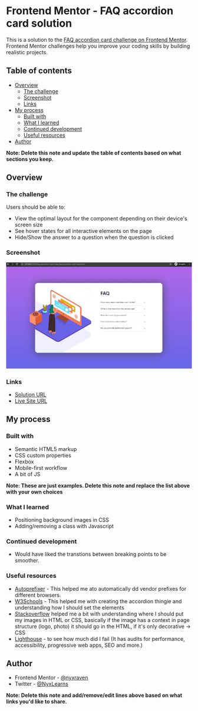 # Frontend Mentor - FAQ accordion card solution

This is a solution to the [FAQ accordion card challenge on Frontend Mentor](https://www.frontendmentor.io/challenges/faq-accordion-card-XlyjD0Oam). Frontend Mentor challenges help you improve your coding skills by building realistic projects.

## Table of contents

- [Overview](#overview)
  - [The challenge](#the-challenge)
  - [Screenshot](#screenshot)
  - [Links](#links)
- [My process](#my-process)
  - [Built with](#built-with)
  - [What I learned](#what-i-learned)
  - [Continued development](#continued-development)
  - [Useful resources](#useful-resources)
- [Author](#author)

**Note: Delete this note and update the table of contents based on what sections you keep.**

## Overview

### The challenge

Users should be able to:

- View the optimal layout for the component depending on their device's screen size
- See hover states for all interactive elements on the page
- Hide/Show the answer to a question when the question is clicked

### Screenshot

![](images/screenshot.jpg)

### Links

- [Solution URL](https://github.com/nyxraven/frontendmentor-challenges/tree/master/faq-accordion-card-main)
- [Live Site URL](https://nyxraven.github.io/frontendmentor-challenges/faq-accordion-card-main/faq-accordion-card-main.html)

## My process

### Built with

- Semantic HTML5 markup
- CSS custom properties
- Flexbox
- Mobile-first workflow
- A bit of JS

**Note: These are just examples. Delete this note and replace the list above with your own choices**

### What I learned

- Positioning background images in CSS
- Adding/removing a class with Javascript

### Continued development

- Would have liked the transtions between breaking points to be smoother.

### Useful resources

- [Autoprefixer](https://marketplace.visualstudio.com/items?itemName=mrmlnc.vscode-autoprefixer) - This helped me ato automatically dd vendor prefixes for different browsers.
- [W3Schools](https://www.w3schools.com/howto/howto_js_accordion.asp) - This helped me with creating the accordion thingie and understanding how I should set the elements
- [Stackoverflow](https://stackoverflow.com/questions/7678883/is-it-better-to-define-images-in-direct-html-or-css) helped me a bit with understanding where I should put my images in HTML or CSS, basically if the image has a context in page structure (logo, photo) it should go in the HTML, if it's only decorative -> CSS
- [Lighthouse](https://developers.google.com/web/tools/lighthouse) - to see how much did I fail (It has audits for performance, accessibility, progressive web apps, SEO and more.)

## Author

- Frontend Mentor - [@nyxraven](https://www.frontendmentor.io/profile/nyxraven)
- Twitter - [@NyxLearns](https://www.twitter.com/nyxlearns)

**Note: Delete this note and add/remove/edit lines above based on what links you'd like to share.**
